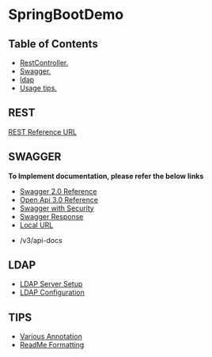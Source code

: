# SpringBootDemo

## Table of Contents

 * [ RestController. ](#REST)
 * [ Swagger. ](#Swagger)
 * [ldap](#LDAP)
 * [ Usage tips. ](#Tips)

 ## REST
 [REST Reference URL](https://howtodoinjava.com/spring-boot2/rest/rest-api-example/)

 ## SWAGGER
 **To Implement documentation, please refer the below links**
 - [Swagger 2.0 Reference](https://dzone.com/articles/spring-boot-restful-api-documentation-with-swagger)
 - [Open Api 3.0 Reference](https://dzone.com/articles/openapi-3-documentation-with-spring-boot)
 - [Swagger with Security](https://stackoverflow.com/questions/37671125/how-to-configure-spring-security-to-allow-swagger-url-to-be-accessed-without-aut)
 - [Swagger Response](https://swagger.io/docs/specification/2-0/describing-responses/)
 - [Local URL](http://localhost:8090/swagger-ui/index.html)
  * /v3/api-docs
  
  ## LDAP
  - [LDAP Server Setup](http://kukusan-network.blogspot.com/2012/01/how-to-setting-ldap-openldap-in-windows.html)
  - [LDAP Configuration](http://www.rlmueller.net/LDAP_Binding.htm#:~:text=The%20moniker%20%22ou%22%20means%20organizational,%22dc%22%20means%20domain%20component)
  
  ## TIPS
  - [Various Annotation](https://springframework.guru/spring-framework-annotations/)
  - [ReadMe Formatting](https://docs.github.com/en/free-pro-team@latest/github/writing-on-github/basic-writing-and-formatting-syntax)
 
